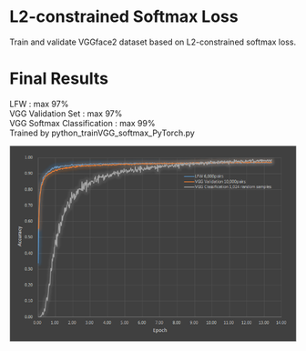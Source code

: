 # L2-constrained Softmax Loss
Train and validate VGGface2 dataset based on L2-constrained softmax loss.

# Final Results

LFW : max 97%  
VGG Validation Set : max 97%  
VGG Softmax Classification : max 99%  
Trained by python_trainVGG_softmax_PyTorch.py

![Alt text]( ./LFWeval.png "Accuracy")
